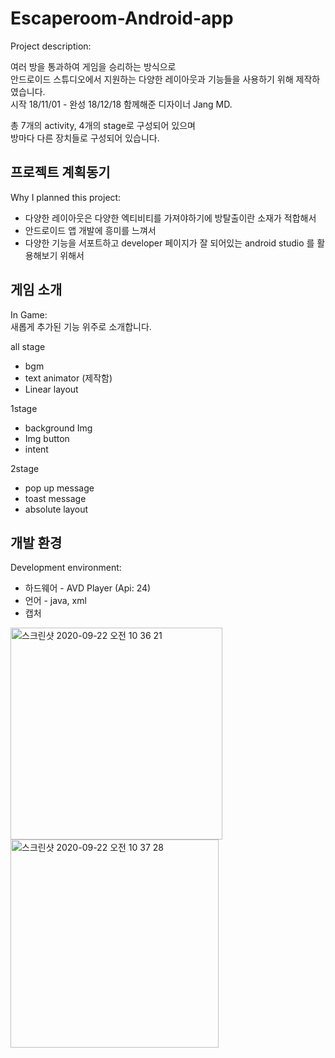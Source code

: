 # Escaperoom-Android-app
Project description: <br>

여러 방을 통과하여 게임을 승리하는 방식으로 <br>
안드로이드 스튜디오에서 지원하는 다양한 레이아웃과 기능들을 사용하기 위해 제작하였습니다. <br>
시작 18/11/01 - 완성 18/12/18
함께해준 디자이너 Jang MD.

총 7개의 activity, 4개의 stage로 구성되어 있으며 <br>
방마다 다른 장치들로 구성되어 있습니다.

## 프로젝트 계획동기
Why I planned this project:

+ 다양한 레이아웃은 다양한 엑티비티를 가져야하기에 방탈출이란 소재가 적합해서
+ 안드로이드 앱 개발에 흥미를 느껴서
+ 다양한 기능을 서포트하고 developer 페이지가 잘 되어있는 android studio 를 활용해보기 위해서

## 게임 소개
In Game: <br>
새롭게 추가된 기능 위주로 소개합니다. <br>

all stage <br>
  + bgm
  + text animator (제작함)
  + Linear layout
  
1stage <br>
  + background Img
  + Img button
  + intent
  
2stage <br>
  + pop up message
  + toast message
  + absolute layout

## 개발 환경
Development environment: <br>

+ 하드웨어 - AVD Player (Api: 24)
+ 언어 - java, xml
+ 캡처

<img width="339" alt="스크린샷 2020-09-22 오전 10 36 21" src="https://user-images.githubusercontent.com/11024746/93837139-08d02300-fcc0-11ea-8f1e-3eb71b2da333.png">
<img width="333" alt="스크린샷 2020-09-22 오전 10 37 28" src="https://user-images.githubusercontent.com/11024746/93837150-108fc780-fcc0-11ea-9fa6-053e559a2033.png">
